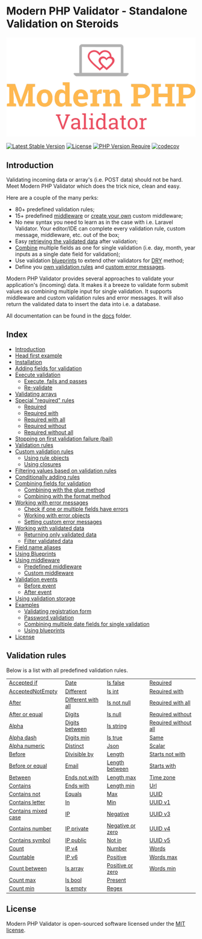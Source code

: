 Modern PHP Validator - Standalone Validation on Steroids
====================

![Modern PHP Validator](logo.png)

[![Latest Stable Version](http://poser.pugx.org/kris-kuiper/validator/v)](https://packagist.org/packages/kris-kuiper/validator)
[![License](http://poser.pugx.org/kris-kuiper/validator/license)](https://packagist.org/packages/kris-kuiper/validator)
[![PHP Version Require](http://poser.pugx.org/kris-kuiper/validator/require/php)](https://packagist.org/packages/kris-kuiper/validator)
[![codecov](https://codecov.io/gh/kris-kuiper/validator/branch/master/graph/badge.svg)](https://codecov.io/gh/kris-kuiper/validator)

## Introduction
Validating incoming data or array's (i.e. POST data) should not be hard. Meet Modern PHP Validator which does the trick nice, clean and easy.

Here are a couple of the many perks:

- 80+ predefined validation rules;
- 15+ predefined [middleware](#predefined-middleware) or [create your own](#custom-middleware) custom middleware;
- No new syntax you need to learn as in the case with i.e. Laravel Validator. Your editor/IDE can complete every validation rule, custom message, middleware, etc. out of the box;
- Easy [retrieving the validated data](#working-with-validated-data) after validation;
- [Combine](#combining-fields-for-validation) multiple fields as one for single validation (i.e. day, month, year inputs as a single date field for validation);
- Use validation [blueprints](#using-blueprints) to extend other validators for [DRY](https://en.wikipedia.org/wiki/Don%27t_repeat_yourself) method;
- Define you [own validation rules](#custom-validation-rules) and [custom error messages](#setting-custom-error-messages).

Modern PHP Validator provides several approaches to validate your application's (incoming) data. It makes it a breeze to validate form submit values as combining multiple input for single validation. It supports middleware and custom validation rules and error messages. It will also return the validated data to insert the data into i.e. a database.



All documentation can be found in the [docs](/docs) folder.

## Index

- [Introduction](#introduction)
- [Head first example](#head-first-example)
- [Installation](#installation)
- [Adding fields for validation](#adding-fields-for-validation)
- [Execute validation](#execute-validation)
  - [Execute, fails and passes](#execute-fails-and-passes)
  - [Re-validate](#re-validate)
- [Validating arrays](#validating-arrays)
- [Special "required" rules](#special-"required"-rules)
  - [Required](#required)
  - [Required with](#required-with)
  - [Required with all](#required-with-all)
  - [Required without](#required-without)
  - [Required without all](#required-without-all)
- [Stopping on first validation failure (bail)](#stopping-on-first-validation-failure-(bail))
- [Validation rules](#validation-rules)
- [Custom validation rules](#custom-validation-rules)
  - [Using rule objects](#using-rule-objects)
  - [Using closures](#using-closures)
- [Filtering values based on validation rules](#filtering-values-based-on-validation-rules)
- [Conditionally adding rules](#conditionally-adding-rules)
- [Combining fields for validation](#combining-fields-for-validation)
  - [Combining with the glue method](#combining-with-the-glue-method)
  - [Combining with the format method](#combining-with-the-format-method)
- [Working with error messages](#working-with-error-messages)
  - [Check if one or multiple fields have errors](#check-if-one-or-multiple-fields-have-errors)
  - [Working with error objects](#working-with-error-objects)
  - [Setting custom error messages](#setting-custom-error-messages)
- [Working with validated data](#working-with-validated-data)
  - [Returning only validated data](#returning-only-validated-data)
  - [Filter validated data](#filter-validated-data)
- [Field name aliases](#field-name-aliases)
- [Using Blueprints](#using-blueprints)
- [Using middleware](#using-middleware)
  - [Predefined middleware](#predefined-middleware)
  - [Custom middleware](#custom-middleware)
- [Validation events](#validation-events)
  - [Before event](#before-event)
  - [After event](#after-event)
- [Using validation storage](#using-validation-storage)
- [Examples](#examples)
  - [Validating registration form](#example-1-validating-registration-form)
  - [Password validation](#example-2-password-validation)
  - [Combining multiple date fields for single validation](#example-3-combining-multiple-date-fields-for-single-validation)
  - [Using blueprints](#example-4-using-blueprints)
- [License](#license)



















## Validation rules

Below is a list with all predefined validation rules.

|                                             |                                           |                                       |                                               |
|---------------------------------------------|-------------------------------------------|---------------------------------------|-----------------------------------------------|
| [Accepted if](#accepted-if)                 | [Date](#date)                             | [Is false](#is-false)                 | [Required](#required)                         |
| [AcceptedNotEmpty](#accepted-not-empty)     | [Different](#different)                   | [Is int](#is-int)                     | [Required with](#required-with)               |
| [After](#after)                             | [Different with all](#different-with-all) | [Is not null](#is-not-null)           | [Required with all](#required-with-all)       |
| [After or equal](#after-or-equal)           | [Digits](#digits)                         | [Is null](#is-null)                   | [Required without](#required-without)         |
| [Alpha](#alpha)                             | [Digits between](#digits-between)         | [Is string](#is-string)               | [Required without all](#required-without-all) |
| [Alpha dash](#alpha-dash)                   | [Digits min](#digits-min)                 | [Is true](#is-true)                   | [Same](#same)                                 |
| [Alpha numeric](#alpha-numeric)             | [Distinct](#distinct)                     | [Json](#json)                         | [Scalar](#scalar)                             |
| [Before](#before)                           | [Divisible by](#divisible-by)             | [Length](#length)                     | [Starts not with](#starts-not-with)           |
| [Before or equal](#before-or-equal)         | [Email](#email)                           | [Length between](#length-between)     | [Starts with](#starts-with)                   |
| [Between](#between)                         | [Ends not with](#ends-not-with)           | [Length max](#length-max)             | [Time zone](#time-zone)                       |
| [Contains](#contains)                       | [Ends with](#ends-with)                   | [Length min](#length-min)             | [Url](#url)                                   |
| [Contains not](#contains-not)               | [Equals](#equals)                         | [Max](#max)                           | [UUID](#uuid)                                 |
| [Contains letter](#contains-letter)         | [In](#in)                                 | [Min](#min)                           | [UUID v1](#uuid-v1)                           |
| [Contains mixed case](#contains-mixed-case) | [IP](#ip)                                 | [Negative](#negative)                 | [UUID v3](#uuid-v3)                           |
| [Contains number](#contains-number)         | [IP private](#ip-private)                 | [Negative or zero](#negative-or-zero) | [UUID v4](#uuid-v4)                           |
| [Contains symbol](#contains-symbol)         | [IP public](#ip-public)                   | [Not in](#not-in)                     | [UUID v5](#uuid-v5)                           |
| [Count](#count)                             | [IP v4](#ip-v4)                           | [Number](#number)                     | [Words](#words)                               |
| [Countable](#countable)                     | [IP v6](#ip-v6)                           | [Positive](#positive)                 | [Words max](#words-max)                       |
| [Count between](#count-between)             | [Is array](#is-array)                     | [Positive or zero](#positive-or-zero) | [Words min](#words-min)                       |
| [Count max](#count-max)                     | [Is bool](#is-boolean)                    | [Present](#present)                   |                                               |
| [Count min](#count-min)                     | [Is empty](#is-empty)                     | [Regex](#regex)                       |                                               |



































## License

Modern PHP Validator is open-sourced software licensed under the [MIT license](https://opensource.org/licenses/MIT).